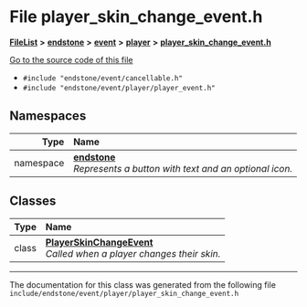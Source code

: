 

# File player\_skin\_change\_event.h



[**FileList**](files.md) **>** [**endstone**](dir_6cf277b678674f97c7a2b6b3b2447b33.md) **>** [**event**](dir_f1d783c0ad83ee143d16e768ebca51c8.md) **>** [**player**](dir_7c05c37b25e9c9eccd9c63c2d313ba28.md) **>** [**player\_skin\_change\_event.h**](player__skin__change__event_8h.md)

[Go to the source code of this file](player__skin__change__event_8h_source.md)



* `#include "endstone/event/cancellable.h"`
* `#include "endstone/event/player/player_event.h"`













## Namespaces

| Type | Name |
| ---: | :--- |
| namespace | [**endstone**](namespaceendstone.md) <br>_Represents a button with text and an optional icon._  |


## Classes

| Type | Name |
| ---: | :--- |
| class | [**PlayerSkinChangeEvent**](classendstone_1_1PlayerSkinChangeEvent.md) <br>_Called when a player changes their skin._  |



















































------------------------------
The documentation for this class was generated from the following file `include/endstone/event/player/player_skin_change_event.h`

